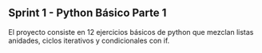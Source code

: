 ## Sprint 1 - Python Básico Parte 1
El proyecto consiste en 12 ejercicios básicos de python que mezclan listas anidades, ciclos iterativos y condicionales con if.